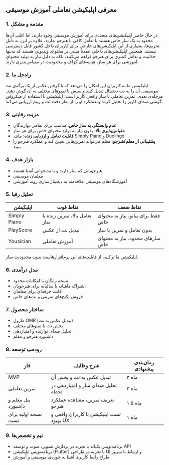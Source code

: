## معرفی اپلیکیشن تعاملی آموزش موسیقی

### 1. مقدمه و مشکل

در حال حاضر اپلیکیشن‌های متعددی برای آموزش موسیقی وجود دارند، اما اغلب آن‌ها محدود به یک ساز خاص هستند یا تعامل کافی با هنرجو ندارند. علاوه بر این، به دلیل تحریم‌ها، بسیاری از این اپلیکیشن‌های خارجی برای کاربران داخل کشور قابل دسترسی نیستند. همچنین اپلیکیشن‌های داخلی عمدتاً مبتنی بر محتوای ویدیویی هستند که نه‌تنها جذابیت و تعامل کمتری برای هنرجو فراهم می‌کنند، بلکه به دلیل نیاز به تولید محتوای آموزشی برای هر ساز، هزینه‌های گزاف و محدودیت در مقیاس‌پذیری دارند.

### 2. راه‌حل ما

اپلیکیشن ما به کاربران این امکان را می‌دهد که با گرفتن عکس از یک برگه‌ی نت موسیقی، آن را به نت دیجیتال تبدیل کنند و سپس با تمپوهای مختلف به آن گوش دهند. مرحله‌ی بعدی، تمرین تعاملی با ساز واقعی کاربر است؛ اپلیکیشن با استفاده از میکروفن گوشی صدای کاربر را تحلیل کرده و عملکرد او را از نظر دقت نُت و ریتم ارزیابی می‌کند.

### 3. مزیت رقابتی

- **عدم وابستگی به ساز خاص**: مناسب برای تمامی نوازندگان
- **مقیاس‌پذیری بالا**: بدون نیاز به تولید محتوای خاص برای هر ساز
- **قابلیت تعامل و ارزیابی زنده**: مانند Simply Piano و Duolingo
- **پشتیبانی از معلم/هنرجو**: معلم می‌تواند تمرین‌هایی تعیین کند و عملکرد هنرجو را ببیند

### 4. بازار هدف

- هنرجویانی که ساز دارند و با نت‌خوانی آشنا هستند
- معلمان موسیقی
- آموزشگاه‌های موسیقی علاقه‌مند به دیجیتال‌سازی روند آموزشی

### 5. تحلیل رقبا

| اپلیکیشن     | نقاط قوت                      | نقاط ضعف                           |
| ------------ | ----------------------------- | ---------------------------------- |
| Simply Piano | تعامل بالا، تمرین زنده با ساز | فقط برای پیانو، نیاز به محتوای خاص |
| PlayScore    | تبدیل نت از عکس               | بدون تعامل و تمرین با ساز          |
| Yousician    | آموزش تعاملی                  | سازهای محدود، نیاز به محتوای خاص   |

اپلیکیشن ما ترکیبی از قابلیت‌های این نرم‌افزارهاست بدون محدودیت ساز.

### 6. مدل درآمدی

- نسخه رایگان با امکانات محدود
- اشتراک ماهیانه یا سالیانه برای هنرجویان
- اکانت حرفه‌ای برای معلمان
- فروش پکیج‌های تمرینی و نت‌های خاص

### 7. ساختار محصول

- ماژول OMR (تبدیل عکس به نت)
- پخش نت با تمپوهای مختلف
- تحلیل صدای نوازنده و امتیازدهی
- داشبورد هنرجو و معلم

### 8. رودمپ توسعه

| فاز                 | شرح وظایف                                | زمان‌بندی پیشنهادی |
| ------------------- | ---------------------------------------- | ------------------ |
| MVP                 | تبدیل عکس به نت و پخش آن                 | ۳ ماه              |
| تمرین تعاملی        | تحلیل صدای ساز و امتیازدهی در لحظه       | ۳ ماه              |
| پنل معلم و داشبورد  | تعریف تمرین، مشاهده عملکرد هنرجو         | ۱.۵ ماه            |
| نسخه اولیه برای تست | تست اپلیکیشن با کاربران واقعی و بهبود UX | ۱ ماه              |

### 9. تیم و تخصص‌ها

- برنامه‌نویس بک‌اند با تجربه در پردازش تصویر، صوت و توسعه API
- برنامه‌نویس اپلیکیشن (Flutter) با تجربه در طراحی UI و ارتباط با سرور
- طراح رابط کاربری آشنا به حوزه‌ی موسیقی و آموزش
